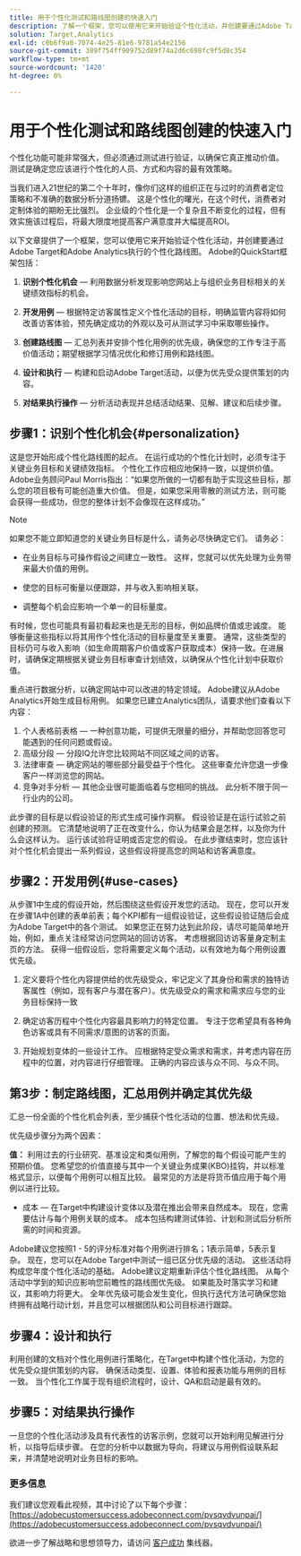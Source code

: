 ```yaml
---
title: 用于个性化测试和路线图创建的快速入门
description: 了解一个框架，您可以使用它来开始验证个性化活动，并创建要通过Adobe Target和Adobe Analytics执行的个性化路线图。
solution: Target,Analytics
exl-id: c0b6f9a0-7074-4e25-81e6-9781a54e2156
source-git-commit: 389f754ff909752d89f74a2d6c698fc9f5d8c354
workflow-type: tm+mt
source-wordcount: '1420'
ht-degree: 0%

---
```


# 用于个性化测试和路线图创建的快速入门

个性化功能可能非常强大，但必须通过测试进行验证，以确保它真正推动价值。 测试是确定您应该进行个性化的人员、方式和内容的最有效策略。

当我们进入21世纪的第二个十年时，像你们这样的组织正在与过时的消费者定位策略和不准确的数据分析分道扬镳。 这是个性化的曙光，在这个时代，消费者对定制体验的期盼无比强烈。 企业级的个性化是一个复杂且不断变化的过程，但有效实施该过程后，将最大限度地提高客户满意度并大幅提高ROI。

以下文章提供了一个框架，您可以使用它来开始验证个性化活动，并创建要通过Adobe Target和Adobe Analytics执行的个性化路线图。 Adobe的QuickStart框架包括：

1. **识别个性化机会**  — 利用数据分析发现影响您网站上与组织业务目标相关的关键绩效指标的机会。

1. **开发用例**  — 根据特定访客属性定义个性化活动的目标，明确监管内容将如何改善访客体验，预先确定成功的外观以及可从测试学习中采取哪些操作。

1. **创建路线图**  — 汇总列表并安排个性化用例的优先级，确保您的工作专注于高价值活动；期望根据学习情况优化和修订用例和路线图。

1. **设计和执行**  — 构建和启动Adobe Target活动，以便为优先受众提供策划的内容。

1. **对结果执行操作**  — 分析活动表现并总结活动结果、见解、建议和后续步骤。

## 步骤1：识别个性化机会{#personalization}

这是您开始形成个性化路线图的起点。 在运行成功的个性化计划时，必须专注于关键业务目标和关键绩效指标。 个性化工作应相应地保持一致，以提供价值。 Adobe业务顾问Paul Morris指出：“如果您所做的一切都有助于实现这些目标，那么您的项目极有可能创造重大价值。 但是，如果您采用零散的测试方法，则可能会获得一些成功，但您的整体计划不会像现在这样成功。”

>[!NOTE]
>
>如果您不能立即知道您的关键业务目标是什么，请务必尽快确定它们。 请务必：


* 在业务目标与可操作假设之间建立一致性。 这样，您就可以优先处理为业务带来最大价值的用例。

* 使您的目标可衡量以便跟踪，并与收入影响相关联。

* 调整每个机会应影响一个单一的目标量度。

有时候，您也可能具有最初看起来也是无形的目标，例如品牌价值或忠诚度。 能够衡量这些指标以将其用作个性化活动的目标量度至关重要。 通常，这些类型的目标仍可与收入影响（如生命周期客户价值或客户获取成本）保持一致。在进展时，请确保定期根据关键业务目标审查计划绩效，以确保从个性化计划中获取价值。

重点进行数据分析，以确定网站中可以改进的特定领域。 Adobe建议从Adobe Analytics开始生成目标用例。 如果您已建立Analytics团队，请要求他们查看以下内容：

1. 个人表格前表格 — 一种创意功能，可提供无限量的细分，并帮助您回答您可能遇到的任何问题或假设。
1. 高级分段 — 分段IQ允许您比较网站不同区域之间的访客。
1. 法律审查 — 确定网站的哪些部分最受益于个性化。 这些审查允许您退一步像客户一样浏览您的网站。
1. 竞争对手分析 — 其他企业很可能面临着与您相同的挑战。 此分析不限于同一行业内的公司。

此步骤的目标是以假设验证的形式生成可操作洞察。 假设验证是在运行试验之前创建的预测。 它清楚地说明了正在改变什么，你认为结果会是怎样，以及你为什么会这样认为。 运行该试验将证明或否定您的假设。 在此步骤结束时，您应该针对个性化机会提出一系列假设，这些假设将提高您的网站和访客满意度。

## 步骤2：开发用例{#use-cases}

从步骤1中生成的假设开始，然后围绕这些假设开发您的活动。 现在，您可以开发在步骤1A中创建的表单前表；每个KPI都有一组假设验证，这些假设验证随后会成为Adobe Target中的各个测试。 如果您正在努力达到此阶段，请尽可能简单地开始，例如，重点关注经常访问您网站的回访访客。 考虑根据回访访客量身定制主页的方法。 获得一组假设后，您将需要定义每个活动，以有效地为每个用例设置优先级。

1. 定义要将个性化内容提供给的优先级受众，牢记定义了其身份和需求的独特访客属性（例如，现有客户与潜在客户）。优先级受众的需求和需求应与您的业务目标保持一致

1. 确定访客历程中个性化内容最具影响力的特定位置。 专注于您希望具有各种角色访客或具有不同需求/意图的访客的页面。

1. 开始规划变体的一些设计工作。 应根据特定受众需求和需求，并考虑内容在历程中的位置，对内容进行仔细管理。 正确的内容应该与众不同、与众不同。

## 第3步：制定路线图，汇总用例并确定其优先级

汇总一份全面的个性化机会列表，至少捕获个性化活动的位置、想法和优先级。

优先级步骤分为两个因素：

**值：** 利用过去的行业研究、基准设定和类似用例，了解您的每个假设可能产生的预期价值。 您希望您的价值直接与其中一个关键业务成果(KBO)挂钩，并以标准格式显示，以便每个用例可以相互比较。 最常见的方法是将货币值应用于每个用例以进行比较。

* 成本 — 在Target中构建设计变体以及潜在推出会带来自然成本。 现在，您需要估计与每个用例关联的成本。 成本包括构建测试体验、计划和测试后分析所需的时间和资源。

Adobe建议您按照1 - 5的评分标准对每个用例进行排名；1表示简单，5表示复杂。 现在，您可以在Adobe Target中测试一组已区分优先级的活动。 这些活动将构成您年度个性化活动的基础。 Adobe建议定期重新评估个性化路线图。 从每个活动中学到的知识应影响您前瞻性的路线图优先级。 如果能及时落实学习和建议，其影响力将更大。 全年优先级可能会发生变化，但执行迭代方法可确保您始终拥有战略行动计划，并且您可以根据团队和公司目标进行跟踪。

## 步骤4：设计和执行

利用创建的文档对个性化用例进行策略化，在Target中构建个性化活动，为您的优先受众提供策划的内容。 确保活动类型、设置、体验和报表功能与用例的目标一致。 当个性化工作属于现有组织流程时，设计、QA和启动是最有效的。

## 步骤5：对结果执行操作

一旦您的个性化活动涉及具有代表性的访客示例，您就可以开始利用见解进行分析，以指导后续步骤。 在您的分析中以数据为导向，将建议与用例假设联系起来，并清楚地说明对业务目标的影响。

### 更多信息

我们建议您观看此视频，其中讨论了以下每个步骤： [https://adobecustomersuccess.adobeconnect.com/pvsqvdvunpai/](https://adobecustomersuccess.adobeconnect.com/pvsqvdvunpai/)

欲进一步了解战略和思想领导力，请访问 [客户成功](https://experienceleague.adobe.com/docs/customer-success/customer-success/overview.html) 集线器。